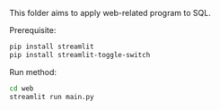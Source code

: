 This folder aims to apply web-related program to SQL.

Prerequisite:
``` sh
pip install streamlit
pip install streamlit-toggle-switch

```

Run method:
``` sh
cd web
streamlit run main.py
```